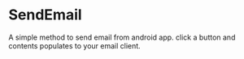 # SendEmail
A simple method to send email from android app. click a button and contents populates to your email client. 
